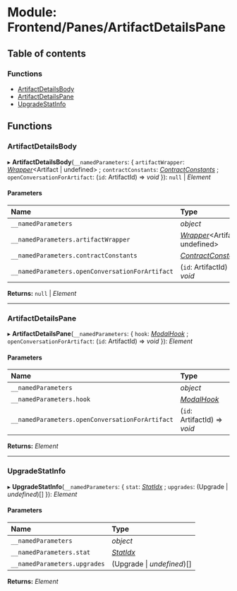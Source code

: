 # Module: Frontend/Panes/ArtifactDetailsPane

## Table of contents

### Functions

- [ArtifactDetailsBody](frontend_panes_artifactdetailspane.md#artifactdetailsbody)
- [ArtifactDetailsPane](frontend_panes_artifactdetailspane.md#artifactdetailspane)
- [UpgradeStatInfo](frontend_panes_artifactdetailspane.md#upgradestatinfo)

## Functions

### ArtifactDetailsBody

▸ **ArtifactDetailsBody**(`__namedParameters`: { `artifactWrapper`: [_Wrapper_](../classes/backend_utils_wrapper.wrapper.md)<Artifact \| undefined\> ; `contractConstants`: [_ContractConstants_](../interfaces/_types_darkforest_api_contractsapitypes.contractconstants.md) ; `openConversationForArtifact`: (`id`: ArtifactId) => _void_ }): `null` \| _Element_

#### Parameters

| Name                                            | Type                                                                                              |
| :---------------------------------------------- | :------------------------------------------------------------------------------------------------ |
| `__namedParameters`                             | _object_                                                                                          |
| `__namedParameters.artifactWrapper`             | [_Wrapper_](../classes/backend_utils_wrapper.wrapper.md)<Artifact \| undefined\>                  |
| `__namedParameters.contractConstants`           | [_ContractConstants_](../interfaces/_types_darkforest_api_contractsapitypes.contractconstants.md) |
| `__namedParameters.openConversationForArtifact` | (`id`: ArtifactId) => _void_                                                                      |

**Returns:** `null` \| _Element_

---

### ArtifactDetailsPane

▸ **ArtifactDetailsPane**(`__namedParameters`: { `hook`: [_ModalHook_](frontend_views_modalpane.md#modalhook) ; `openConversationForArtifact`: (`id`: ArtifactId) => _void_ }): _Element_

#### Parameters

| Name                                            | Type                                                 |
| :---------------------------------------------- | :--------------------------------------------------- |
| `__namedParameters`                             | _object_                                             |
| `__namedParameters.hook`                        | [_ModalHook_](frontend_views_modalpane.md#modalhook) |
| `__namedParameters.openConversationForArtifact` | (`id`: ArtifactId) => _void_                         |

**Returns:** _Element_

---

### UpgradeStatInfo

▸ **UpgradeStatInfo**(`__namedParameters`: { `stat`: [_StatIdx_](../enums/_types_global_globaltypes.statidx.md) ; `upgrades`: (Upgrade \| _undefined_)[] }): _Element_

#### Parameters

| Name                         | Type                                                       |
| :--------------------------- | :--------------------------------------------------------- |
| `__namedParameters`          | _object_                                                   |
| `__namedParameters.stat`     | [_StatIdx_](../enums/_types_global_globaltypes.statidx.md) |
| `__namedParameters.upgrades` | (Upgrade \| _undefined_)[]                                 |

**Returns:** _Element_
